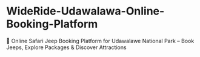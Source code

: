 # WideRide-Udawalawa-Online-Booking-Platform
🌿 Online Safari Jeep Booking Platform for Udawalawe National Park – Book Jeeps, Explore Packages &amp; Discover Attractions
